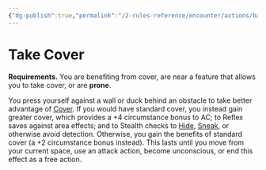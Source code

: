 ```yaml
---
{"dg-publish":true,"permalink":"/2-rules-reference/encounter/actions/basic-actions/take-cover/"}
---
```


# Take Cover

**Requirements.** You are benefiting from cover, are near a feature that allows you to take cover, or are **prone**.

You press yourself against a wall or duck behind an obstacle to take better advantage of [Cover](Cover.md). If you would have standard cover, you instead gain greater cover, which provides a +4 circumstance bonus to AC; to Reflex saves against area effects; and to Stealth checks to [Hide](Hide.md), [Sneak](Sneak.md), or otherwise avoid detection. Otherwise, you gain the benefits of standard cover (a +2 circumstance bonus instead). This lasts until you move from your current space, use an attack action, become unconscious, or end this effect as a free action.
